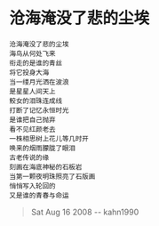 # 沧海淹没了悲的尘埃

    沧海淹没了悲的尘埃
    海鸟从何处飞来
    衔走的是谁的青丝
    将它投身大海
    当一缕月光洒在波浪
    是星星人间天上
    鲛女的泪珠连成线
    打断了记忆永恒时光
    是谁把自己抛弃
    看不见红颜老去
    一株相思树上花儿等几时开
    唤来的烟雨朦胧了眼泪
    古老传说的缘
    刻画在海底神秘的石板岩
    当第一颗夜明珠照亮了石版画
    悄悄写入轮回的
    又是谁的青春与命运

> Sat Aug 16 2008 -- kahn1990
